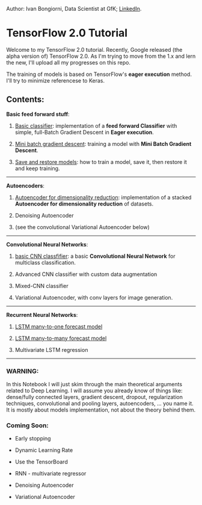 Author: Ivan Bongiorni, Data Scientist at GfK; [LinkedIn](https://www.linkedin.com/in/ivan-bongiorni-b8a583164/).

# TensorFlow 2.0 Tutorial



Welcome to my TensorFlow 2.0 tutorial.
Recently, Google released (the alpha version of) TensorFlow 2.0. As I'm trying to move from the 1.x and lern the new, I'll upload all my progresses on this repo.

The training of models is based on TensorFlow's **eager execution** method. I'll try to minimize referencese to Keras.


## Contents:

**Basic feed forward stuff**:

1. [Basic classifier](https://github.com/IvanBongiorni/TensorFlow2.0_Tutorial/blob/master/TensorFlow2.0__00.01_basic_Classifier.ipynb):  implementation of a **feed forward Classifier** with simple, full-Batch Gradient Descent in **Eager execution**.

2. [Mini batch gradient descent](https://github.com/IvanBongiorni/TensorFlow2.0_Tutorial/blob/master/TensorFlow2.0__00.02_MiniBatch_Gradient_Descent.ipynb):  training a model with **Mini Batch Gradient Descent**.

3. [Save and restore models](https://github.com/IvanBongiorni/TensorFlow2.0_Tutorial/blob/master/TensorFlow2.0__00.03_Save_and_Restore_models.ipynb):  how to train a model, save it, then restore it and keep training.

---

**Autoencoders**:

1. [Autoencoder for dimensionality reduction](https://github.com/IvanBongiorni/TensorFlow2.0_Tutorial/blob/master/TensorFlow2.0__02.01_Autoencoder_for_Dimensionality_Reduction.ipynb):  implementation of a stacked **Autoencoder for dimensionality reduction** of datasets.

2. Denoising Autoencoder

3. (see the convolutional Variational Autoencoder below)

---

**Convolutional Neural Networks**:

1. [basic CNN classfifier](https://github.com/IvanBongiorni/TensorFlow2.0_Tutorial/blob/master/TensorFlow2.0__03.01_Convolutional_Neural_Network.ipynb): a basic **Convolutional Neural Network** for multiclass classification.

2. Advanced CNN classifier with custom data augmentation

3. Mixed-CNN classifier

4. Variational Autoencoder, with conv layers for image generation.

---

**Recurrent Neural Networks**:

1. [LSTM many-to-one forecast model](https://github.com/IvanBongiorni/TensorFlow2.0_Tutorial/blob/master/TensorFlow2.0__04.01_RNN_many2one.ipynb)

2. [LSTM many-to-many forecast model](https://github.com/IvanBongiorni/TensorFlow2.0_Tutorial/blob/master/TensorFlow2.0__04.02_RNN_many2many.ipynb)

3. Multivariate LSTM regression

---

### WARNING:
In this Notebook I will just skim through the main theoretical arguments related to Deep Learning. I will assume you already know of things like: dense/fully connected layers, gradient descent, dropout, regularization techniques, convolutional and pooling layers, autoencoders, ... you name it. It is mostly about models implementation, not about the theory behind them.



### Coming Soon:

- Early stopping
- Dynamic Learning Rate
- Use the TensorBoard

- RNN - multivariate regressor

- Denoising Autoencoder
- Variational Autoencoder

